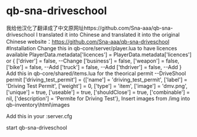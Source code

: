 # qb-sna-driveschool
我给他汉化了翻译成了中文原网址https://github.com/Sna-aaa/qb-sna-driveschool  I translated it into Chinese and translated it into the original Chinese website：https://github.com/Sna-aaa/qb-sna-driveschool
#Installation
Change this in qb-core/server/player.lua to have licences available
    PlayerData.metadata['licences'] = PlayerData.metadata['licences'] or {
        ['driver'] = false,                                                         --Change
        ['business'] = false,
        ['weapon'] = false, 
        ['bike'] = false,                                                           --Add
        ['truck'] = false,                                                          --Add
        ['thdriver'] = false,                                                       --Add
    }
Add this in qb-core/shared/items.lua for the theorical permit
	--DriveShool permit
	['driving_test_permit'] 				 = {['name'] = 'driving_test_permit',				['label'] = 'Driving Test Permit',			['weight'] = 0,			['type'] = 'item',		['image'] = 'dmv.png',		['unique'] = true,		['useable'] = true,		['shouldClose'] = true,    ['combinable'] = nil,   ['description'] = 'Permite for Driving Test'},
Insert images from /img into qb-inventory\html\images

Add this in your :server.cfg

start qb-sna-driveschool
